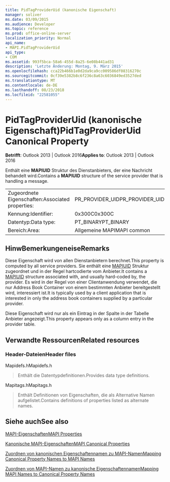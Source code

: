 ```yaml
---
title: PidTagProviderUid (kanonische Eigenschaft)
manager: soliver
ms.date: 03/09/2015
ms.audience: Developer
ms.topic: reference
ms.prod: office-online-server
localization_priority: Normal
api_name:
- MAPI.PidTagProviderUid
api_type:
- COM
ms.assetid: 993f5bca-58a6-455d-8a25-6e08b441ad31
description: 'Letzte Änderung: Montag, 9. März 2015'
ms.openlocfilehash: cca22b466b1e0d2da9ca9cc009586df08316270c
ms.sourcegitcommit: 0cf39e5382b8c6f236c8a63c6036849ed3527ded
ms.translationtype: MT
ms.contentlocale: de-DE
ms.lasthandoff: 08/23/2018
ms.locfileid: "22581055"
---
```

# <a name="pidtagprovideruid-canonical-property"></a><span data-ttu-id="1629d-103">PidTagProviderUid (kanonische Eigenschaft)</span><span class="sxs-lookup"><span data-stu-id="1629d-103">PidTagProviderUid Canonical Property</span></span>

  
  
<span data-ttu-id="1629d-104">**Betrifft**: Outlook 2013 | Outlook 2016</span><span class="sxs-lookup"><span data-stu-id="1629d-104">**Applies to**: Outlook 2013 | Outlook 2016</span></span> 
  
<span data-ttu-id="1629d-105">Enthält eine **MAPIUID** Struktur des Dienstanbieters, der eine Nachricht behandelt wird.</span><span class="sxs-lookup"><span data-stu-id="1629d-105">Contains a **MAPIUID** structure of the service provider that is handling a message.</span></span> 
  
|||
|:-----|:-----|
|<span data-ttu-id="1629d-106">Zugeordnete Eigenschaften:</span><span class="sxs-lookup"><span data-stu-id="1629d-106">Associated properties:</span></span>  <br/> |<span data-ttu-id="1629d-107">PR_PROVIDER_UID</span><span class="sxs-lookup"><span data-stu-id="1629d-107">PR_PROVIDER_UID</span></span>  <br/> |
|<span data-ttu-id="1629d-108">Kennung:</span><span class="sxs-lookup"><span data-stu-id="1629d-108">Identifier:</span></span>  <br/> |<span data-ttu-id="1629d-109">0x300C</span><span class="sxs-lookup"><span data-stu-id="1629d-109">0x300C</span></span>  <br/> |
|<span data-ttu-id="1629d-110">Datentyp:</span><span class="sxs-lookup"><span data-stu-id="1629d-110">Data type:</span></span>  <br/> |<span data-ttu-id="1629d-111">PT_BINARY</span><span class="sxs-lookup"><span data-stu-id="1629d-111">PT_BINARY</span></span>  <br/> |
|<span data-ttu-id="1629d-112">Bereich:</span><span class="sxs-lookup"><span data-stu-id="1629d-112">Area:</span></span>  <br/> |<span data-ttu-id="1629d-113">Allgemeine MAPI</span><span class="sxs-lookup"><span data-stu-id="1629d-113">MAPI common</span></span>  <br/> |
   
## <a name="remarks"></a><span data-ttu-id="1629d-114">HinwBemerkungeneise</span><span class="sxs-lookup"><span data-stu-id="1629d-114">Remarks</span></span>

<span data-ttu-id="1629d-115">Diese Eigenschaft wird von allen Dienstanbietern berechnet.</span><span class="sxs-lookup"><span data-stu-id="1629d-115">This property is computed by all service providers.</span></span> <span data-ttu-id="1629d-116">Sie enthält eine [MAPIUID](mapiuid.md) Struktur zugeordnet und in der Regel hartcodierte vom Anbieter.</span><span class="sxs-lookup"><span data-stu-id="1629d-116">It contains a [MAPIUID](mapiuid.md) structure associated with, and usually hard-coded by, the provider.</span></span> <span data-ttu-id="1629d-117">Es wird in der Regel von einer Clientanwendung verwendet, die nur Address Book Container von einem bestimmten Anbieter bereitgestellt wird, interessiert ist.</span><span class="sxs-lookup"><span data-stu-id="1629d-117">It is typically used by a client application that is interested in only the address book containers supplied by a particular provider.</span></span> 
  
<span data-ttu-id="1629d-118">Diese Eigenschaft wird nur als ein Eintrag in der Spalte in der Tabelle Anbieter angezeigt.</span><span class="sxs-lookup"><span data-stu-id="1629d-118">This property appears only as a column entry in the provider table.</span></span>
  
## <a name="related-resources"></a><span data-ttu-id="1629d-119">Verwandte Ressourcen</span><span class="sxs-lookup"><span data-stu-id="1629d-119">Related resources</span></span>

### <a name="header-files"></a><span data-ttu-id="1629d-120">Header-Dateien</span><span class="sxs-lookup"><span data-stu-id="1629d-120">Header files</span></span>

<span data-ttu-id="1629d-121">Mapidefs.h</span><span class="sxs-lookup"><span data-stu-id="1629d-121">Mapidefs.h</span></span>
  
> <span data-ttu-id="1629d-122">Enthält die Datentypdefinitionen.</span><span class="sxs-lookup"><span data-stu-id="1629d-122">Provides data type definitions.</span></span>
    
<span data-ttu-id="1629d-123">Mapitags.h</span><span class="sxs-lookup"><span data-stu-id="1629d-123">Mapitags.h</span></span>
  
> <span data-ttu-id="1629d-124">Enthält Definitionen von Eigenschaften, die als Alternative Namen aufgelistet.</span><span class="sxs-lookup"><span data-stu-id="1629d-124">Contains definitions of properties listed as alternate names.</span></span>
    
## <a name="see-also"></a><span data-ttu-id="1629d-125">Siehe auch</span><span class="sxs-lookup"><span data-stu-id="1629d-125">See also</span></span>



[<span data-ttu-id="1629d-126">MAPI-Eigenschaften</span><span class="sxs-lookup"><span data-stu-id="1629d-126">MAPI Properties</span></span>](mapi-properties.md)
  
[<span data-ttu-id="1629d-127">Kanonische MAPI-Eigenschaften</span><span class="sxs-lookup"><span data-stu-id="1629d-127">MAPI Canonical Properties</span></span>](mapi-canonical-properties.md)
  
[<span data-ttu-id="1629d-128">Zuordnen von kanonischen Eigenschaftennamen zu MAPI-Namen</span><span class="sxs-lookup"><span data-stu-id="1629d-128">Mapping Canonical Property Names to MAPI Names</span></span>](mapping-canonical-property-names-to-mapi-names.md)
  
[<span data-ttu-id="1629d-129">Zuordnen von MAPI-Namen zu kanonische Eigenschaftennamen</span><span class="sxs-lookup"><span data-stu-id="1629d-129">Mapping MAPI Names to Canonical Property Names</span></span>](mapping-mapi-names-to-canonical-property-names.md)

